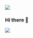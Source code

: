 <!--
**moonseonyeong/moonseonyeong** is a ✨ _special_ ✨ repository because its `README.md` (this file) appears on your GitHub profile.

Here are some ideas to get you started:

- 🔭 I’m currently working on ...
- 🌱 I’m currently learning ...
- 👯 I’m looking to collaborate on ...
- 🤔 I’m looking for help with ...
- 💬 Ask me about ...
- 📫 How to reach me: ...
- 😄 Pronouns: ...
- ⚡ Fun fact: ...
-->

<img src="https://capsule-render.vercel.app/api?type=waving&&color=gradient&section=header&reversal=false&height=200&text=Hi! &fontColor=auto&fontSize=70&fontAlign=50&fontAlignY=50" />

### Hi there 👋

<img src="https://img.shields.io/badge/Java script-orange?style=flat-square&logo=JavaScript&logoColor=white"/></a> 


